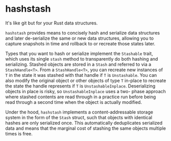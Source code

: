 # hashstash

It's like git but for your Rust data structures.

`hashstash` provides means to concisely hash and serialize data structures
and later de-serialize the same or new data structures, allowing you to
capture snapshots in time and rollback to or recreate those states later.

Types that you want to hash or serialize implement the `Stashable` trait,
which uses its single `stash` method to transparently do both hashing and
serializing. Stashed objects are stored in a `Stash` and referred to via a
`StashHandle<T>`. From a `StashHandle<T>`, you can recreate new instances
of `T` in the state it was stashed with that handle if `T` is `Unstashable`.
You can also modify the original object or other objects of type `T` in-place
to recreate the state the handle represents if `T` is `UnstashableInplace`.
Deserializing objects in place is risky, so `UnstashableInplace` uses a two-
phase approach where stashed contents are read through in a practice run
before being read through a second time when the object is actually modified.

Under the hood, `hashstash` implements a content-addressable storage system
in the form of the `Stash` struct, such that objects with identical hashes
are only serialized once. This automatically deduplicates serialized data
and means that the marginal cost of stashing the same objects multiple times
is free.

